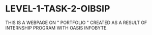 # LEVEL-1-TASK-2-OIBSIP
THIS IS A WEBPAGE ON " PORTFOLIO " CREATED AS A RESULT OF INTERNSHIP PROGRAM WITH OASIS INFOBYTE.
